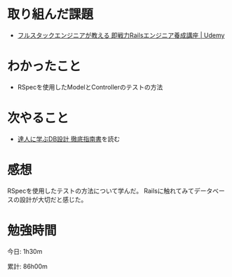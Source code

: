 # 取り組んだ課題
- [フルスタックエンジニアが教える 即戦力Railsエンジニア養成講座 \| Udemy](https://www.udemy.com/course/rails-kj/)

# わかったこと
- RSpecを使用したModelとControllerのテストの方法

# 次やること
- [達人に学ぶDB設計 徹底指南書](https://www.amazon.co.jp/dp/B00EE1XPAI)を読む

# 感想

RSpecを使用したテストの方法について学んだ。
Railsに触れてみてデータベースの設計が大切だと感じた。

# 勉強時間
今日: 1h30m

累計: 86h00m
